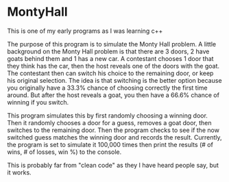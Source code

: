 # MontyHall
This is one of my early programs as I was learning c++

The purpose of this program is to simulate the Monty Hall problem. A little background on the Monty Hall problem is that there are 3 doors, 2 have goats behind them and 1 has a new car. A contestant chooses 1 door that they think has the car, then the host reveals one of the doors with the goat. The contestant then can switch his choice to the remaining door, or keep his original selection. The idea is that switching is the better option because you originally have a 33.3% chance of choosing correctly the first time around. But after the host reveals a goat, you then have a 66.6% chance of winning if you switch. 

This program simulates this by first randomly choosing a winning door. Then it randomly chooses a door for a guess, removes a goat door, then switches to the remaining door. Then the program checks to see if the now switched guess matches the winning door and records the result. Currently, the program is set to simulate it 100,000 times then print the results (# of wins, # of losses, win %) to the console. 

This is probably far from "clean code" as they I have heard people say, but it works.
